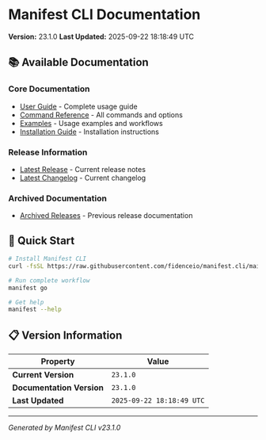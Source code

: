 # Manifest CLI Documentation

**Version:** 23.1.0
**Last Updated:** 2025-09-22 18:18:49 UTC

## 📚 Available Documentation

### Core Documentation
- [User Guide](USER_GUIDE.md) - Complete usage guide
- [Command Reference](COMMAND_REFERENCE.md) - All commands and options
- [Examples](EXAMPLES.md) - Usage examples and workflows
- [Installation Guide](INSTALLATION.md) - Installation instructions

### Release Information
- [Latest Release](RELEASE_v23.1.0.md) - Current release notes
- [Latest Changelog](CHANGELOG_v23.1.0.md) - Current changelog

### Archived Documentation
- [Archived Releases](zArchive/) - Previous release documentation

## 🚀 Quick Start

```bash
# Install Manifest CLI
curl -fsSL https://raw.githubusercontent.com/fidenceio/manifest.cli/main/install-cli.sh | bash

# Run complete workflow
manifest go

# Get help
manifest --help
```

## 📋 Version Information

| Property | Value |
|----------|-------|
| **Current Version** | `23.1.0` |
| **Documentation Version** | `23.1.0` |
| **Last Updated** | `2025-09-22 18:18:49 UTC` |

---
*Generated by Manifest CLI v23.1.0*
